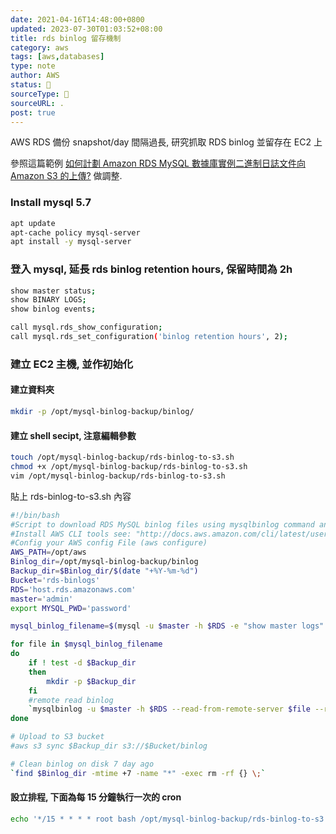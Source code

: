 ```yaml
---
date: 2021-04-16T14:48:00+0800
updated: 2023-07-30T01:03:52+08:00
title: rds binlog 留存機制
category: aws
tags: [aws,databases]
type: note
author: AWS
status: 🌲
sourceType: 📜️
sourceURL: .
post: true
---
```


AWS RDS 備份 snapshot/day 間隔過長, 研究抓取 RDS binlog 並留存在 EC2 上

<!--more-->

參照這篇範例 [如何計劃 Amazon RDS MySQL 數據庫實例二進制日誌文件向 Amazon S3 的上傳?](https://aws.amazon.com/cn/premiumsupport/knowledge-center/rds-mysql-schedule-binlog-uploads/) 做調整.

### Install mysql 5.7

```bash
apt update
apt-cache policy mysql-server
apt install -y mysql-server
```

### 登入 mysql, 延長 rds binlog retention hours, 保留時間為 2h

```bash
show master status;
show BINARY LOGS;
show binlog events;

call mysql.rds_show_configuration;
call mysql.rds_set_configuration('binlog retention hours', 2);
```

### 建立 EC2 主機, 並作初始化

#### 建立資料夾

```bash
mkdir -p /opt/mysql-binlog-backup/binlog/
```

#### 建立 shell secipt, 注意編輯參數

```bash
touch /opt/mysql-binlog-backup/rds-binlog-to-s3.sh
chmod +x /opt/mysql-binlog-backup/rds-binlog-to-s3.sh
vim /opt/mysql-binlog-backup/rds-binlog-to-s3.sh
```

貼上 rds-binlog-to-s3.sh 內容

```bash
#!/bin/bash
#Script to download RDS MySQL binlog files using mysqlbinlog command and the AWS CLI tools to upload them to S3.
#Install AWS CLI tools see: "http://docs.aws.amazon.com/cli/latest/userguide/installing.html"
#Config your AWS config File (aws configure)
AWS_PATH=/opt/aws
Binlog_dir=/opt/mysql-binlog-backup/binlog
Backup_dir=$Binlog_dir/$(date "+%Y-%m-%d")
Bucket='rds-binlogs'
RDS='host.rds.amazonaws.com'
master='admin'
export MYSQL_PWD='password'

mysql_binlog_filename=$(mysql -u $master -h $RDS -e "show master logs"|grep "mysql-bin"|awk '{print $1}')

for file in $mysql_binlog_filename
do
    if ! test -d $Backup_dir
    then
        mkdir -p $Backup_dir
    fi
    #remote read binlog
    `mysqlbinlog -u $master -h $RDS --read-from-remote-server $file --result-file=$Backup_dir/ --raw`
done

# Upload to S3 bucket
#aws s3 sync $Backup_dir s3://$Bucket/binlog

# Clean binlog on disk 7 day ago
`find $Binlog_dir -mtime +7 -name "*" -exec rm -rf {} \;`
```

#### 設立排程, 下面為每 15 分鐘執行一次的 cron

```bash
echo '*/15 * * * * root bash /opt/mysql-binlog-backup/rds-binlog-to-s3.sh' >> /etc/crontab
```
